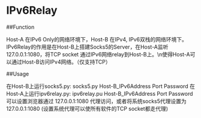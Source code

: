 # IPv6Relay

##Function

Host-A 在IPv6 Only的网络环境下，Host-B 在IPv4, IPv6双栈的网络环境下。
IPv6Relay的作用是在Host-B上搭建Socks5的Server，在Host-A监听127.0.0.1:1080，将TCP socket 通过IPv6网络relay到Host-B上。\n使得Host-A可以通过Host-B访问IPv4网络。（仅支持TCP）

##Usage

在Host-B上运行socks5.py: socks5.py Host-B_IPv6Address Port Password
在Host-A上运行ipv6relay.py: ipv6relay.pu Host-B_IPv6Address Port Password
可以设置浏览器通过 127.0.0.1:1080 代理访问，或者将系统socks5代理设置为 127.0.0.1:1080 (设置系统代理可以使所有软件的TCP socket都走代理)
